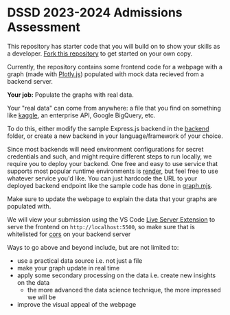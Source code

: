 # DSSD 2023-2024 Admissions Assessment

This repository has starter code that you will build on to show your skills as a developer. [Fork this repository](https://github.com/DSSD-Madison/oa-2023-24/fork) to get started on your own copy.

Currently, the repository contains some frontend code for a webpage with a graph (made with [Plotly.js](https://plotly.com/javascript/)) populated with mock data recieved from a backend server.

**Your job:** Populate the graphs with real data.

Your "real data" can come from anywhere: a file that you find on something like [kaggle](https://www.kaggle.com/), an enterprise API, Google BigQuery, etc.

To do this, either modify the sample Express.js backend in the [backend](./backend/) folder, or create a new backend in your language/framework of your choice.

Since most backends will need environment configurations for secret credentials and such, and might require different steps to run locally, we require you to deploy your backend. One free and easy to use service that supports most popular runtime environments is [render](https://render.com), but feel free to use whatever service you'd like. You can just hardcode the URL to your deployed backend endpoint like the sample code has done in [graph.mjs](./frontend/graph.mjs).

Make sure to update the webpage to explain the data that your graphs are populated with.

We will view your submission using the VS Code [Live Server Extension](https://marketplace.visualstudio.com/items?itemName=ritwickdey.LiveServer) to serve the frontend on `http://localhost:5500`, so make sure that is whitelisted for [cors](https://developer.mozilla.org/en-US/docs/Web/HTTP/CORS) on your backend server

Ways to go above and beyond include, but are not limited to:
- use a practical data source i.e. not just a file
- make your graph update in real time
- apply some secondary processing on the data i.e. create new insights on the data
  - the more advanced the data science technique, the more impressed we will be
- improve the visual appeal of the webpage
